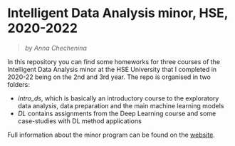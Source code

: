 # Intelligent Data Analysis minor, HSE, 2020-2022
> *by Anna Chechenina*

In this repository you can find some homeworks for three courses of the Intelligent Data Analysis minor at the HSE University that I completed in 2020-22 being on the 2nd and 3rd year.
The repo is organised in two folders:
* *intro_ds*, which is basically an introductory course to the exploratory data analysis, data preparation and the main machine learning models
* *DL* contains assignments from the Deep Learning course and some case-studies with DL method applications

Full information about the minor program can be found on the [website](http://wiki.cs.hse.ru/%D0%9A%D0%B0%D1%82%D0%B5%D0%B3%D0%BE%D1%80%D0%B8%D1%8F:%D0%9C%D0%B0%D0%B9%D0%BD%D0%BE%D1%80_%22%D0%98%D0%BD%D1%82%D0%B5%D0%BB%D0%BB%D0%B5%D0%BA%D1%82%D1%83%D0%B0%D0%BB%D1%8C%D0%BD%D1%8B%D0%B9_%D0%B0%D0%BD%D0%B0%D0%BB%D0%B8%D0%B7_%D0%B4%D0%B0%D0%BD%D0%BD%D1%8B%D1%85%22).


